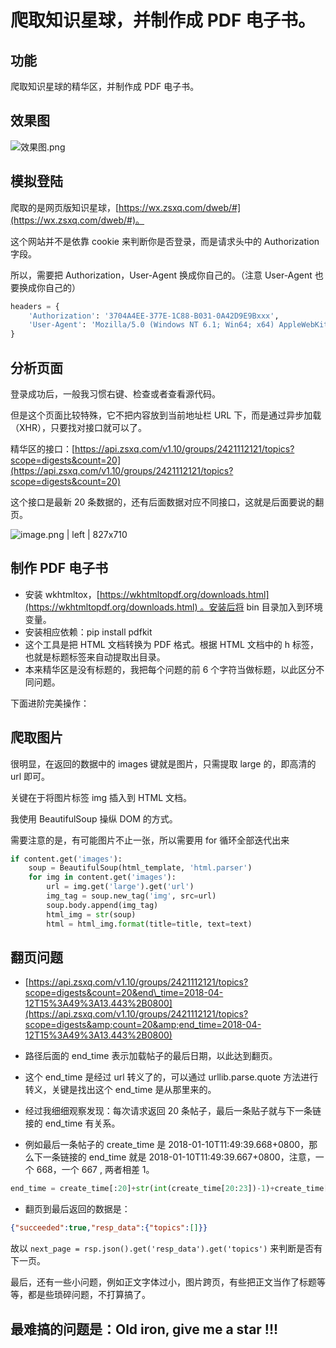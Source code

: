 # 爬取知识星球，并制作成 PDF 电子书。


## 功能

爬取知识星球的精华区，并制作成 PDF 电子书。

## 效果图

![效果图.png](https://upload-images.jianshu.io/upload_images/5690299-9541835d84d9d635.png?imageMogr2/auto-orient/strip%7CimageView2/2/w/1240)


## 模拟登陆

爬取的是网页版知识星球，[https://wx.zsxq.com/dweb/#](https://wx.zsxq.com/dweb/#)。

这个网站并不是依靠 cookie 来判断你是否登录，而是请求头中的 Authorization 字段。

所以，需要把 Authorization，User-Agent 换成你自己的。（注意 User-Agent 也要换成你自己的）

```python
headers = {
    'Authorization': '3704A4EE-377E-1C88-B031-0A42D9E9Bxxx',
    'User-Agent': 'Mozilla/5.0 (Windows NT 6.1; Win64; x64) AppleWebKit/537.36 (KHTML, like Gecko) Chrome/67.0.3396.87 Safari/537.36'
}
```

## 分析页面

登录成功后，一般我习惯右键、检查或者查看源代码。

但是这个页面比较特殊，它不把内容放到当前地址栏 URL 下，而是通过异步加载（XHR），只要找对接口就可以了。

精华区的接口：[https://api.zsxq.com/v1.10/groups/2421112121/topics?scope=digests&count=20](https://api.zsxq.com/v1.10/groups/2421112121/topics?scope=digests&count=20)

这个接口是最新 20 条数据的，还有后面数据对应不同接口，这就是后面要说的翻页。

![image.png | left | 827x710](https://cdn.yuque.com/yuque/0/2018/png/104735/1528857296860-38ce73bf-5ae7-406e-8462-10d1a298b8d0.png "")


## 制作 PDF 电子书

* 安装 wkhtmltox，[https://wkhtmltopdf.org/downloads.html](https://wkhtmltopdf.org/downloads.html) 。安装后将 bin 目录加入到环境变量。
* 安装相应依赖：pip install pdfkit
* 这个工具是把 HTML 文档转换为 PDF 格式。根据 HTML 文档中的 h 标签，也就是标题标签来自动提取出目录。
* 本来精华区是没有标题的，我把每个问题的前 6 个字符当做标题，以此区分不同问题。






下面进阶完美操作：
## 爬取图片

很明显，在返回的数据中的 images 键就是图片，只需提取 large 的，即高清的 url 即可。

关键在于将图片标签 img 插入到 HTML 文档。

我使用 BeautifulSoup 操纵 DOM 的方式。

需要注意的是，有可能图片不止一张，所以需要用 for 循环全部迭代出来

```python
if content.get('images'):
    soup = BeautifulSoup(html_template, 'html.parser')
    for img in content.get('images'):
        url = img.get('large').get('url')
        img_tag = soup.new_tag('img', src=url)
        soup.body.append(img_tag)
        html_img = str(soup)
        html = html_img.format(title=title, text=text)
```

## 翻页问题

* [https://api.zsxq.com/v1.10/groups/2421112121/topics?scope=digests&count=20&end\_time=2018-04-12T15%3A49%3A13.443%2B0800](https://api.zsxq.com/v1.10/groups/2421112121/topics?scope=digests&amp;count=20&amp;end_time=2018-04-12T15%3A49%3A13.443%2B0800)

* 路径后面的 end_time 表示加载帖子的最后日期，以此达到翻页。

* 这个 end_time 是经过 url 转义了的，可以通过 urllib.parse.quote 方法进行转义，关键是找出这个 end_time 是从那里来的。

* 经过我细细观察发现：每次请求返回 20 条帖子，最后一条贴子就与下一条链接的 end_time 有关系。

* 例如最后一条帖子的 create_time 是 2018-01-10T11:49:39.668+0800，那么下一条链接的 end\_time 就是 2018-01-10T11:49:39.667+0800，注意，一个 668，一个 667 , 两者相差 1。
```python
end_time = create_time[:20]+str(int(create_time[20:23])-1)+create_time[23:]
```

* 翻页到最后返回的数据是：
```json
{"succeeded":true,"resp_data":{"topics":[]}}
```

故以 `next_page = rsp.json().get('resp_data').get('topics')` 来判断是否有下一页。

最后，还有一些小问题，例如正文字体过小，图片跨页，有些把正文当作了标题等等，都是些琐碎问题，不打算搞了。



## 最难搞的问题是：Old iron, give me a star !!!